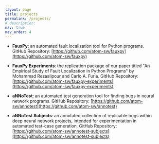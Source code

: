 ```yaml
---
layout: page
title: projects
permalink: /projects/
# description:
nav: true
nav_order: 4
---
```


<!-- ## Research Projects -->

* **FauxPy**: an automated fault localization tool for Python programs. GitHub Repository: [https://github.com/atom-sw/fauxpy](https://github.com/atom-sw/fauxpy)

* **FauxPy Experiments**: the replication package of our paper titled "An Empirical Study of Fault Localization in Python Programs" by Mohammad Rezaalipour and Carlo A. Furia. GitHub Repository: [https://github.com/atom-sw/fauxpy-experiments](https://github.com/atom-sw/fauxpy-experiments)

* **aNNoTest**: an automated test generation tool for finding bugs in neural network programs. GitHub Repository: [https://github.com/atom-sw/annotest](https://github.com/atom-sw/annotest)

* **aNNoTest Subjects**: an annotated collection of replicable bugs within deep neural network projects, intended for experimentation in automated test-case generation. GitHub Repository: [https://github.com/atom-sw/annotest-subjects](https://github.com/atom-sw/annotest-subjects)
